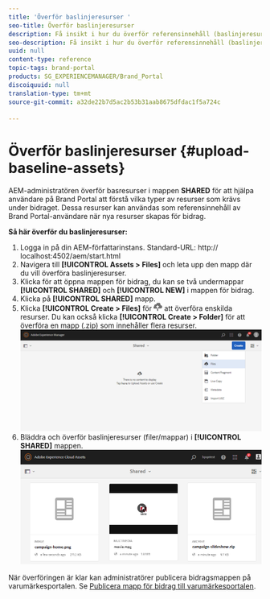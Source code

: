 ```yaml
---
title: 'Överför baslinjeresurser '
seo-title: Överför baslinjeresurser
description: Få insikt i hur du överför referensinnehåll (baslinjeresurser) till en mapp för bidrag i varumärkesportalen.
seo-description: Få insikt i hur du överför referensinnehåll (baslinjeresurser) till en mapp för bidrag i varumärkesportalen.
uuid: null
content-type: reference
topic-tags: brand-portal
products: SG_EXPERIENCEMANAGER/Brand_Portal
discoiquuid: null
translation-type: tm+mt
source-git-commit: a32de22b7d5ac2b53b31aab8675dfdac1f5a724c

---
```



# Överför baslinjeresurser {#upload-baseline-assets}

AEM-administratören överför basresurser i mappen **SHARED** för att hjälpa användare på Brand Portal att förstå vilka typer av resurser som krävs under bidraget. Dessa resurser kan användas som referensinnehåll av Brand Portal-användare när nya resurser skapas för bidrag.

**Så här överför du baslinjeresurser:**

1. Logga in på din AEM-författarinstans.
Standard-URL: http:// localhost:4502/aem/start.html
1. Navigera till **[!UICONTROL Assets > Files]** och leta upp den mapp där du vill överföra baslinjeresurser.
1. Klicka för att öppna mappen för bidrag, du kan se två undermappar **[!UICONTROL SHARED]** och **[!UICONTROL NEW]** i mappen för bidrag.
1. Klicka på **[!UICONTROL SHARED]** mapp.
1. Klicka **[!UICONTROL Create > Files]** för ![](assets/upload.png) att överföra enskilda resurser.
Du kan också klicka **[!UICONTROL Create > Folder]** för att överföra en mapp (.zip) som innehåller flera resurser.
   ![](assets/upload-baseline-assets1.png)
1. Bläddra och överför baslinjeresurser (filer/mappar) i **[!UICONTROL SHARED]** mappen.
   ![](assets/upload-baseline-assets2.png)

När överföringen är klar kan administratörer publicera bidragsmappen på varumärkesportalen. Se [Publicera mapp för bidrag till varumärkesportalen](brand-portal-publish-contribution-folder-to-brand-portal.md).